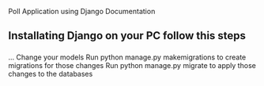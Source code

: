 Poll Application using Django Documentation
## Installating Django on your PC follow this steps


###
... Change your models
Run python manage.py makemigrations to create migrations for those changes
Run python manage.py migrate to apply those changes to the databases

